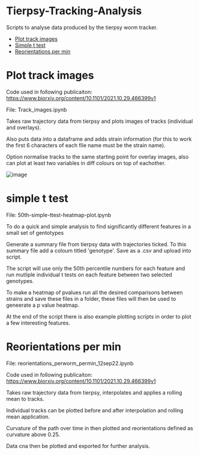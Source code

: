 # Tierpsy-Tracking-Analysis
Scripts to analyse data produced by the tierpsy worm tracker.

- [Plot track images](#plot-track-images)
- [Simple t test](#simple-t-test)
- [Reorientations per min](#reorientations-per-min)


# Plot track images

Code used in following publicaiton: https://www.biorxiv.org/content/10.1101/2021.10.29.466399v1 

File: Track_images.ipynb

Takes raw trajectory data from tierpsy and plots images of tracks (individual and overlays).

Also puts data into a dataframe and adds strain information (for this to work the first 6 characters of each file name must be the strain name).

Option normalise tracks to the same starting point for overlay images, also can plot at least two variables in diff colours on top of eachother.

![image](https://user-images.githubusercontent.com/33955824/154326842-ffccc403-49e6-4a6e-ae20-0e29218485c6.png)

# simple t test

File: 50th-simple-ttest-heatmap-plot.ipynb

To do a quick and simple analysis to find significantly different features in a small set of gentotypes

Generate a summary file from tierpsy data with trajectories ticked.
To this summary file add a coloum titled 'genotype'.
Save as a .csv and upload into script.

The script will use only the 50th percentile numbers for each feature and run mutliple individual t tests on each feature between two selected genotypes.

To make a heatmap of pvalues run all the desired comparisons between strains and save these files in a folder, these files will then be used to geneerate a p value heatmap.

At the end of the script there is also example plotting scripts in order to plot a few interesting features.

# Reorientations per min

File: reorientations_perworm_permin_12sep22.ipynb

Code used in following publicaiton: https://www.biorxiv.org/content/10.1101/2021.10.29.466399v1 

Takes raw trajectory data from tierpsy, interpolates and applies a rolling mean to tracks.

Individual tracks can be plotted before and after interpolation and rolling mean application.

Curvature of the path over time in then plotted and reorientations defined as curvature above 0.25. 

Data cna then be plotted and exported for further analysis.

